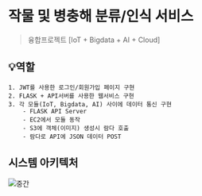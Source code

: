 # 작물 및 병충해 분류/인식 서비스
> 융합프로젝트 [IoT + Bigdata + AI + Cloud]  

##  💡역할
```
1. JWT를 사용한 로그인/회원가입 페이지 구현
2. FLASK + API서버를 사용한 웹서비스 구현
3. 각 모듈(IoT, Bigdata, AI) 사이에 데이터 통신 구현
	- FLASK API Server
	- EC2에서 모듈 동작
	- S3에 객체(이미지) 생성시 람다 호출
	- 람다로 API에 JSON 데이터 POST
```

## 시스템 아키텍처
![중간](https://user-images.githubusercontent.com/57867611/119221992-17abf580-bb2d-11eb-801b-055c2b3d1f05.png)

